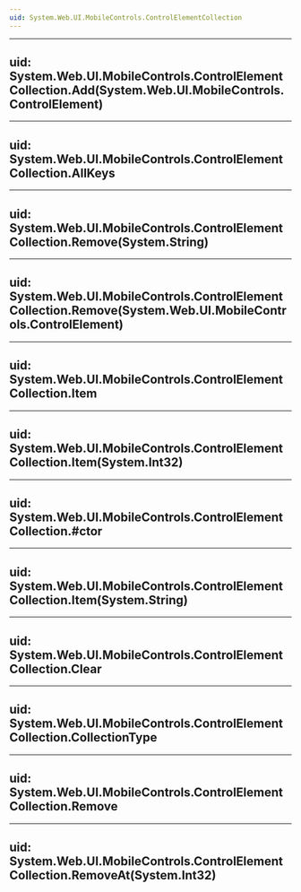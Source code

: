 ```yaml
---
uid: System.Web.UI.MobileControls.ControlElementCollection
---
```


---
uid: System.Web.UI.MobileControls.ControlElementCollection.Add(System.Web.UI.MobileControls.ControlElement)
---

---
uid: System.Web.UI.MobileControls.ControlElementCollection.AllKeys
---

---
uid: System.Web.UI.MobileControls.ControlElementCollection.Remove(System.String)
---

---
uid: System.Web.UI.MobileControls.ControlElementCollection.Remove(System.Web.UI.MobileControls.ControlElement)
---

---
uid: System.Web.UI.MobileControls.ControlElementCollection.Item
---

---
uid: System.Web.UI.MobileControls.ControlElementCollection.Item(System.Int32)
---

---
uid: System.Web.UI.MobileControls.ControlElementCollection.#ctor
---

---
uid: System.Web.UI.MobileControls.ControlElementCollection.Item(System.String)
---

---
uid: System.Web.UI.MobileControls.ControlElementCollection.Clear
---

---
uid: System.Web.UI.MobileControls.ControlElementCollection.CollectionType
---

---
uid: System.Web.UI.MobileControls.ControlElementCollection.Remove
---

---
uid: System.Web.UI.MobileControls.ControlElementCollection.RemoveAt(System.Int32)
---
